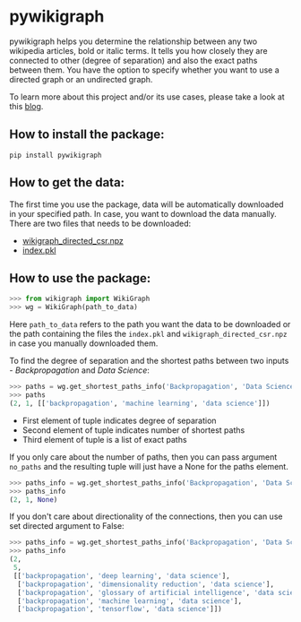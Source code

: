 # pywikigraph

pywikigraph helps you determine the relationship between any two wikipedia articles, bold or italic terms. It tells you how closely they are connected to other (degree of separation) and also the exact paths between them. You have the option to specify whether you want to use a directed graph or an undirected graph.

To learn more about this project and/or its use cases, please take a look at this [blog](https://medium.com/udemy-engineering/fast-wikipedia-traversal-algorithm-and-its-applications-in-nlp-and-keyphrase-extraction-9d6ff4c4a68b).

How to install the package:
----------------------------
`pip install pywikigraph`

How to get the data:
-------------------------
The first time you use the package, data will be automatically downloaded in your specified path. In case, you want to download the data manually. There are two files that needs to be downloaded:
- [wikigraph_directed_csr.npz](http://s3.amazonaws.com/udemy-open-source/pywikigraph/wikigraph_directed_csr.npz)
- [index.pkl](http://s3.amazonaws.com/udemy-open-source/pywikigraph/index.pkl)

How to use the package:
------------------------
```python
>>> from wikigraph import WikiGraph
>>> wg = WikiGraph(path_to_data)
```
Here `path_to_data` refers to the path you want the data to be downloaded or the path containing the files the `index.pkl` and `wikigraph_directed_csr.npz` in case you manually downloaded them.

To find the degree of separation and the shortest paths between two inputs - *Backpropagation* and *Data Science*:
```python
>>> paths = wg.get_shortest_paths_info('Backpropagation', 'Data Science')
>>> paths
(2, 1, [['backpropagation', 'machine learning', 'data science']])
```
- First element of tuple indicates degree of separation
- Second element of tuple indicates number of shortest paths
- Third element of tuple is a list of exact paths

If you only care about the number of paths, then you can pass argument `no_paths` and the resulting tuple will just have a None for the paths element.
```python
>>> paths_info = wg.get_shortest_paths_info('Backpropagation', 'Data Science', no_paths=True)
>>> paths_info
(2, 1, None)
```

If you don't care about directionality of the connections, then you can use set directed argument to False:
```python
>>> paths_info = wg.get_shortest_paths_info('Backpropagation', 'Data Science', directed=False)
>>> paths_info
(2,
 5,
 [['backpropagation', 'deep learning', 'data science'],
  ['backpropagation', 'dimensionality reduction', 'data science'],
  ['backpropagation', 'glossary of artificial intelligence', 'data science'],
  ['backpropagation', 'machine learning', 'data science'],
  ['backpropagation', 'tensorflow', 'data science']])
```
